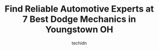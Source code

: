 ---
layout: ampstory
image: https://images.unsplash.com/photo-1628685083829-d31d88bb2757?ixlib=rb-4.0.3&ixid=MnwxMjA3fDB8MHxwaG90by1wYWdlfHx8fGVufDB8fHx8&auto=format&fit=crop&w=640&h=853&q=80
author: techidn
featured: false
description: Trust your vehicles maintenance and repairs to the 7 best Dodge Mechanic in Youngstown OH, USA. With their extensive experience, cutting-edge technology, and commitment to customer satisfac
title: Find Reliable Automotive Experts at 7 Best Dodge Mechanics in Youngstown OH
cover:
   title: Find Reliable Automotive Experts at 7 Best Dodge Mechanics in Youngstown OH
   subtitle: Rickpate
   background: https://images.unsplash.com/photo-1628685083829-d31d88bb2757?ixlib=rb-4.0.3&ixid=MnwxMjA3fDB8MHxwaG90by1wYWdlfHx8fGVufDB8fHx8&auto=format&fit=crop&w=640&h=853&q=80

pages: 
 - layout: thirds
   top: <h1>#1 Mikes Complete Car Shop</h1>
   bottom: "<p>Mike Jr went above and beyond to take care of my car. He was beyond fair and took the time to make sure the job was done right. I would recommend this shop to anyone who </p>"
   background: https://www.knot35.com/toplist/wp-content/uploads/2023/06/best-dodge-mechanic-1-in-youngstown-oh-1685837668.jpeg
   backgroundblur: true
 - layout: thirds
   top: <h1>#2 Partners Auto Repair Shop</h1>
   bottom: "<p>37 Steel St, Youngstown, OH 44509, United States</p>"
   background: https://www.knot35.com/toplist/wp-content/uploads/2023/06/best-dodge-mechanic-2-in-youngstown-oh-1685837669.jpeg
   cta:
      link: https://www.knot35.com/toplist/find-reliable-automotive-experts-at-7-best-dodge-mechanics-in-youngstown-oh/
      text: Find Reliable Automotive Experts at 7 Best Dodge Mechanics in Youngstown OH
 - layout: thirds
   top: <h1>#3 Automotive Repair & Diagnostics</h1>
   bottom: "<p>37 N Meridian Rd, Youngstown, OH 44509, United States</p>"
   background: https://www.knot35.com/toplist/wp-content/uploads/2023/06/best-dodge-mechanic-3-in-youngstown-oh-1685837669.jpeg
   cta:
      link: https://www.knot35.com/toplist/find-reliable-automotive-experts-at-7-best-dodge-mechanics-in-youngstown-oh/
      text: Find Reliable Automotive Experts at 7 Best Dodge Mechanics in Youngstown OH
 - layout: thirds
   top: <h1>#4 Xpress Auto Repair</h1>
   bottom: "<p>760 Mahoning Ave, Youngstown, OH 44502, United States</p>"
   background: https://images.unsplash.com/photo-1567095761054-7a02e69e5c43?ixlib=rb-4.0.3&ixid=MnwxMjA3fDB8MHxwaG90by1wYWdlfHx8fGVufDB8fHx8&auto=format&fit=crop&w=640&h=853&q=80
   cta:
      link: https://www.knot35.com/toplist/find-reliable-automotive-experts-at-7-best-dodge-mechanics-in-youngstown-oh/
      text: Find Reliable Automotive Experts at 7 Best Dodge Mechanics in Youngstown OH
 - layout: thirds
   top: <h1>#5 3 Brothers Automotive Repairs</h1>
   bottom: "<p>655 Mahoning Ave, Youngstown, OH 44502, United States</p>"
   background: https://images.unsplash.com/photo-1620421680010-0766ff230392?ixlib=rb-4.0.3&ixid=MnwxMjA3fDB8MHxwaG90by1wYWdlfHx8fGVufDB8fHx8&auto=format&fit=crop&w=640&h=853&q=80
   cta:
      link: https://www.knot35.com/toplist/find-reliable-automotive-experts-at-7-best-dodge-mechanics-in-youngstown-oh/
      text: Find Reliable Automotive Experts at 7 Best Dodge Mechanics in Youngstown OH
 - layout: thirds
   top: <h1>#6 South Side Automotive Services</h1>
   bottom: "<p>3009 Glenwood Ave, Youngstown, OH 44511, United States</p>"
   background: https://images.unsplash.com/photo-1541356665065-22676f35dd40?ixlib=rb-4.0.3&ixid=MnwxMjA3fDB8MHxwaG90by1wYWdlfHx8fGVufDB8fHx8&auto=format&fit=crop&w=640&h=853&q=80
   cta:
      link: https://www.knot35.com/toplist/find-reliable-automotive-experts-at-7-best-dodge-mechanics-in-youngstown-oh/
      text: Find Reliable Automotive Experts at 7 Best Dodge Mechanics in Youngstown OH
 - layout: thirds
   top: <h1>#7 International automotive</h1>
   bottom: "<p>64 S Meridian Rd, Youngstown, OH 44509, United States</p>"
   background: https://images.unsplash.com/photo-1509114397022-ed747cca3f65?ixlib=rb-4.0.3&ixid=MnwxMjA3fDB8MHxwaG90by1wYWdlfHx8fGVufDB8fHx8&auto=format&fit=crop&w=640&h=853&q=80
   cta:
      link: https://www.knot35.com/toplist/find-reliable-automotive-experts-at-7-best-dodge-mechanics-in-youngstown-oh/
      text: Find Reliable Automotive Experts at 7 Best Dodge Mechanics in Youngstown OH
 - layout: thirds
   middle: Continue reading...
   background: https://images.unsplash.com/photo-1618005182384-a83a8bd57fbe?ixlib=rb-4.0.3&ixid=MnwxMjA3fDB8MHxwaG90by1wYWdlfHx8fGVufDB8fHx8&auto=format&fit=crop&w=640&h=853&q=80
   cta:
      link: https://www.knot35.com/toplist/find-reliable-automotive-experts-at-7-best-dodge-mechanics-in-youngstown-oh/
      text: Find Reliable Automotive Experts at 7 Best Dodge Mechanics in Youngstown OH
      
---